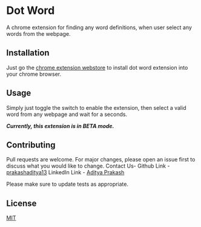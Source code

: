 # Dot Word

A chrome extension for finding any word definitions, when user select any words from the webpage.

## Installation

Just go the [chrome extension webstore](https://chrome.google.com/webstore/category/extensions) to install dot word extension into your chrome browser.

## Usage

Simply just toggle the switch to enable the extension, then select a valid word from any webpage and wait for a seconds.

***Currently, this extension is in BETA mode.***

## Contributing
Pull requests are welcome. For major changes, please open an issue first to discuss what you would like to change.
Contact Us-
Github Link - [prakashaditya13](https://github.com/prakashaditya13)
LinkedIn Link - [Aditya Prakash](https://www.linkedin.com/in/prakashaditya13/)

Please make sure to update tests as appropriate.

## License
[MIT](https://choosealicense.com/licenses/mit/)
